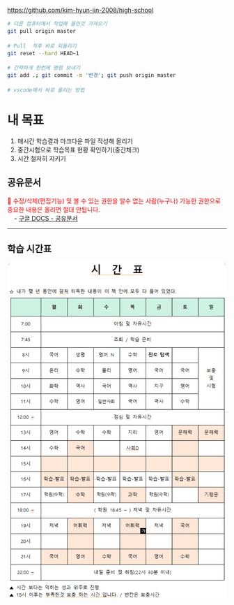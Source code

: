 https://github.com/kim-hyun-jin-2008/high-school

```bash
# 다른 컴퓨터에서 작업해 올린것 가져오기
git pull origin master

# Pull  직후 바로 되돌리기
git reset --hard HEAD~1

# 간략하게 한번에 명령 보내기
git add .; git commit -m '변경'; git push origin master

# vscode에서 바로 올리는 방법
```

# 내 목표
1. 매시간 학습결과 마크다운 파일 작성해 올리기
1. 중간시험으로 학습목표 현황 확인하기(중간체크)
1. 시간 철저히 지키기

## 공유문서
<font color='red'>📌 수정/삭제(편집기능) 및 볼 수 있는 권한을 알수 없는 사람(누구나) 가능한 권한으로 중요한 내용은 올리면 절대 안됩니다.</font><br>
&nbsp; &nbsp; - <a href="https://docs.google.com/document/d/1IVXb8VKmlmw0_l-8GnZFF3ZirjNPWK85rdjSCU1SmPU/edit?tab=t.0" target="_blank">구글 DOCS - 공유문서</a>

<hr>

## 학습 시간표
<img src="최소목표/시간표/시간표-1.png">

